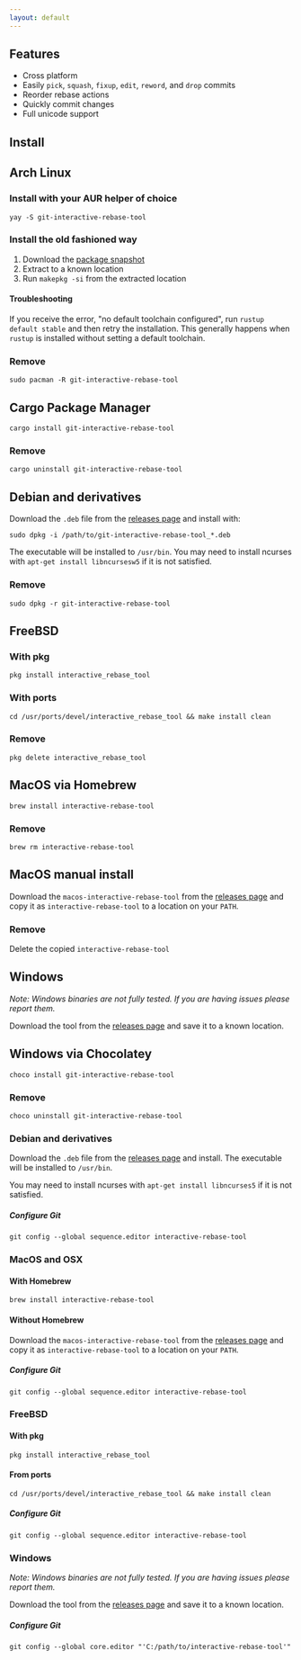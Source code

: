 ```yaml
---
layout: default
---
```


## Features

* Cross platform
* Easily `pick`, `squash`, `fixup`, `edit`, `reword`, and `drop` commits
* Reorder rebase actions
* Quickly commit changes
* Full unicode support

## Install

## Arch Linux

### Install with your AUR helper of choice

    yay -S git-interactive-rebase-tool

### Install the old fashioned way

1. Download the [package snapshot](https://aur.archlinux.org/packages/git-interactive-rebase-tool/)
1. Extract to a known location
1. Run `makepkg -si` from the extracted location

#### Troubleshooting

If you receive  the error, "no default toolchain configured", run `rustup default stable` and then retry the installation.
This generally happens when `rustup` is installed without setting a default toolchain.

### Remove

    sudo pacman -R git-interactive-rebase-tool

## Cargo Package Manager

    cargo install git-interactive-rebase-tool

### Remove

    cargo uninstall git-interactive-rebase-tool

## Debian and derivatives

Download the `.deb` file from the [releases page][releases] and install with:

    sudo dpkg -i /path/to/git-interactive-rebase-tool_*.deb

The executable will be installed to `/usr/bin`. You may need to install ncurses with `apt-get install libncursesw5` if
it is not satisfied.

### Remove

    sudo dpkg -r git-interactive-rebase-tool

## FreeBSD

### With pkg

    pkg install interactive_rebase_tool

### With ports

    cd /usr/ports/devel/interactive_rebase_tool && make install clean

### Remove

    pkg delete interactive_rebase_tool

## MacOS via Homebrew

    brew install interactive-rebase-tool

### Remove

    brew rm interactive-rebase-tool

## MacOS manual install

Download the `macos-interactive-rebase-tool` from the [releases page][releases] and copy it as `interactive-rebase-tool`
to a location on your `PATH`.

### Remove

Delete the copied `interactive-rebase-tool`

## Windows

*Note: Windows binaries are not fully tested. If you are having issues please report them.*

Download the tool from the [releases page][releases] and save it to a known location.

[releases]:https://github.com/MitMaro/git-interactive-rebase-tool/releases

## Windows via Chocolatey

    choco install git-interactive-rebase-tool

### Remove

    choco uninstall git-interactive-rebase-tool


### Debian and derivatives

Download the `.deb` file from the [releases page][releases] and install. The executable will be installed to `/usr/bin`.

You may need to install ncurses with `apt-get install libncurses5` if it is not satisfied.

##### Configure Git

    git config --global sequence.editor interactive-rebase-tool

### MacOS and OSX

#### With Homebrew

    brew install interactive-rebase-tool

#### Without Homebrew

Download the `macos-interactive-rebase-tool` from the [releases page][releases] and copy it as `interactive-rebase-tool`
to a location on your `PATH`.

##### Configure Git

    git config --global sequence.editor interactive-rebase-tool

### FreeBSD

#### With pkg

    pkg install interactive_rebase_tool

#### From ports

    cd /usr/ports/devel/interactive_rebase_tool && make install clean

##### Configure Git

    git config --global sequence.editor interactive-rebase-tool

### Windows

*Note: Windows binaries are not fully tested. If you are having issues please report them.*

Download the tool from the [releases page][releases] and save it to a known location.

##### Configure Git

    git config --global core.editor "'C:/path/to/interactive-rebase-tool'"

[releases]:https://github.com/MitMaro/git-interactive-rebase-tool/releases

